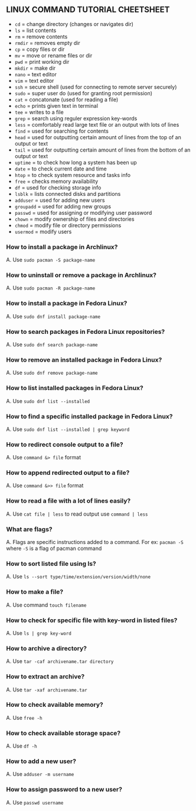 ## LINUX COMMAND TUTORIAL CHEETSHEET

- `cd`		= change directory (changes or navigates dir)
- `ls`		= list contents
- `rm`		= remove contents
- `rmdir`	= removes empty dir
- `cp`		= copy files or dir
- `mv`		= move or rename files or dir
- `pwd`		= print working dir
- `mkdir`	= make dir
- `nano`	= text editor
- `vim`		= text editor
- `ssh`		= secure shell (used for connecting to remote server securely)
- `sudo`	= super user do (used for granting root permission)
- `cat`		= concatonate (used for reading a file)
- `echo`	= prints given text in terminal
- `tee`		= writes to a file
- `grep`	= search using reguler expression key-words
- `less`	= comfortably read large text file or an output with lots of lines
- `find`	= used for searching for contents
- `head`	= used for outputting certain amount of lines from the top of an output or text
- `tail`	= used for outputting certain amount of lines from the bottom of an output or text
- `uptime`	= to check how long a system has been up
- `date`	= to check current date and time
- `htop`	= to check system resource and tasks info
- `free`	= checks memory availability
- `df`		= used for checking storage info
- `lsblk`	= lists connected disks and partitions
- `adduser`	= used for adding new users
- `groupadd`	= used for adding new groups
- `passwd`	= used for assigning or modifying user password
- `chown`	= modify ownership of files and directories
- `chmod`	= modify file or directory permissions
- `usermod`	= modify users

### How to install a package in Archlinux?

A. Use `sudo pacman -S package-name`

### How to uninstall or remove a package in Archlinux?

A. Use `sudo pacman -R package-name`

### How to install a package in Fedora Linux?

A. Use `sudo dnf install package-name`

### How to search packages in Fedora Linux repositories?

A. Use `sudo dnf search package-name`

### How to remove an installed package in Fedora Linux?

A. Use `sudo dnf remove package-name`

### How to list installed packages in Fedora Linux?

A. Use `sudo dnf list --installed`

### How to find a specific installed package in Fedora Linux?

A. Use `sudo dnf list --installed | grep keyword`

### How to redirect console output to a file?

A. Use `command &> file` format

### How to append redirected output to a file?

A. Use `command &>> file` format

### How to read a file with a lot of lines easily?

A. Use `cat file | less` to read output use `command | less`

### What are flags?

A. Flags are specific instructions added to a command. For ex: `pacman -S` where `-S` is
   a flag of pacman command

### How to sort listed file using ls?

A. Use `ls --sort type/time/extension/version/width/none`

### How to make a file?

A. Use command `touch filename`

### How to check for specific file with key-word in listed files?

A. Use `ls | grep key-word`

### How to archive a directory?

A. Use `tar -caf archivename.tar directory`

### How to extract an archive?

A. Use `tar -xaf archivename.tar`

### How to check available memory?

A. Use `free -h` 

### How to check available storage space?

A. Use `df -h`

### How to add a new user?

A. Use `adduser -m username`

### How to assign password to a new user?

A. Use `passwd username`
